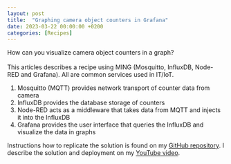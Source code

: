 ```yaml
---
layout: post
title:  "Graphing camera object counters in Grafana"
date: 2023-03-22 00:00:00 +0200
categories: [Recipes]
---
```


How can you visualize camera object counters in a graph?  
  \
This articles describes a recipe using MING (Mosquitto, InfluxDB, Node-RED and Grafana).  All are common services used in IT/IoT.

1. Mosquitto (MQTT) provides network transport of counter data from camera
2. InfluxDB provides the database storage of counters
3. Node-RED acts as a middleware that takes data from MQTT and injects it into the InfluxDB
4. Grafana provides the user interface that queries the InfluxDB and visualize the data in graphs

Instructions how to replicate the solution is found on my [GitHub repository](https://github.com/pandosme/ming-object-counter-graph).  I describe the solution and deployment on my [YouTube video](https://youtu.be/ihiN423nle4).

